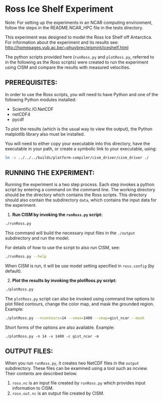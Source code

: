 Ross Ice Shelf Experiment
=========================

Note: For setting up the experiments in an NCAR computing environment,
follow the steps in the README.NCAR_HPC file in the tests directory.

This experiment was designed to model the Ross Ice Shelf off Antarctica.  For
information about the experiment and its results see:
<http://homepages.vub.ac.be/~phuybrec/eismint/iceshelf.html>

The python scripts provided here (`runRoss.py` and `plotRoss.py`, referred to
in the following as the Ross scripts) were created to run the experiment using
CISM and compare the results with measured velocities.

PREREQUISITES:
--------------

In order to use the Ross scripts, you will need to have Python and one of the
following Python modules installed:
* Scientific.IO.NetCDF
* netCDF4
* pycdf

To plot the results (which is the usual way to view the output), the Python
matplotlib library also must be installed.

You will need to either copy your executable into this directory, have the
executable in your path, or create a symbolic link to your executable, using:

```sh
ln -s ../../../builds/platform-compiler/cism_driver/cism_driver ./
```

RUNNING THE EXPERIMENT:
-----------------------

Running the experiment is a two step process.  Each step invokes a python
script by entering a command on the command line.  The working directory should
be the directory which contains the Ross scripts.  This directory should also
contain the subdirectory `data`, which contains the input data for the
experiment.

1. __Run CISM by invoking the `runRoss.py` script:__

```sh
./runRoss.py
```

This command will build the necessary input files in the `./output`
subdirectory and run the model.  

For details of how to use the script to also run CISM, see:

```sh
./runRoss.py --help
```

When CISM is run, it will be use model setting specified in `ross.config` (by
default).


2. __Plot the results by invoking the plotRoss.py script:__

```sh
./plotRoss.py
```

The `plotRoss.py` script can also be invoked using command line options to plot
filled contours, change the color map, and mask the grounded region.  Example:

```sh
./plotRoss.py --ncontours=14 --vmax=1400 --cmap=gist_ncar --mask
```

Short forms of the options are also available.  Example:

```
./plotRoss.py -n 14 -v 1400 -c gist_ncar -m
```

OUTPUT FILES:
-------------

When you run `runRoss.py`, it creates two NetCDF files in the `output`
subdirectory.  These files can be examined using a tool such as ncview. Their
contents are described below.

1. `ross.nc` is an input file created by `runRoss.py` which provides input 
information to CISM.
2. `ross.out.nc` is an output file created by CISM.

